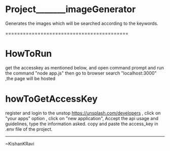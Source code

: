 # Project_______imageGenerator
Generates the images which will be searched according to the keywords.



==========================================

# HowToRun
get the accesskey as mentioned below,
and open command prompt and run the command "node app.js" 
then go to browser search "localhost:3000" ,the page will be hosted




# howToGetAccessKey
register and login to the unstop https://unsplash.com/developers  ,
click on "your apps" option ,
click on "new application",
Accept the api usage and guidelines, 
type the information asked.
copy and paste the access_key in .env file of the project.





___________________________________________
~KishanKRavi
